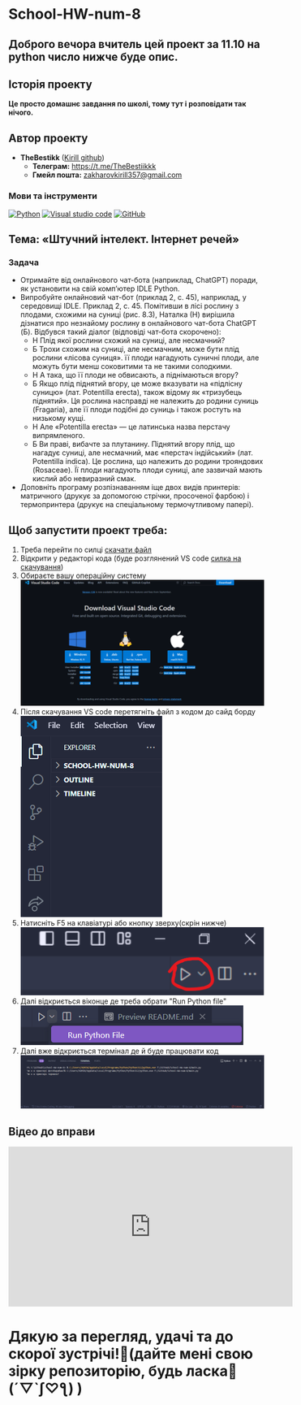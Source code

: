 # School-HW-num-8
## Доброго вечора вчитель цей проект за 11.10 на python число нижче буде опис.
## Історія проекту
__Це просто домашнє завдання по школі, тому тут і розповідати так нічого.__
## Автор проекту
* __TheBestikk__ ([Kirill github](https://github.com/TheBestikk))
    * __Телеграм:__ https://t.me/TheBestiikkk
    * __Гмейл пошта:__ zakharovkirill357@gmail.com
### Мови та інструменти
[![Python](https://img.shields.io/badge/python-orange?style=for-the-badge&logo=python&logoColor=white)]()
[![Visual studio code](https://img.shields.io/badge/vs_code-1DA1F2?style=for-the-badge&logo=VScode&logoColor=white)]()
[![GitHub](https://img.shields.io/badge/github-black?style=for-the-badge&logo=github&logoColor=white)]()
## Тема: «Штучний інтелект. Інтернет речей»
### Задача
* Отримайте від онлайнового чат-бота (наприклад, ChatGPT) поради, як установити на свій комп’ютер IDLE Python.
* Випробуйте онлайновий чат-бот (приклад 2, с. 45), наприклад, у середовищі IDLE.
Приклад 2, с. 45. Помітивши в лісі рослину з плодами, схожими на суниці (рис. 8.3), Наталка (Н) вирішила дізнатися про незнайому рослину в онлайнового чат-бота ChatGPT (Б). Відбувся такий діалог (відповіді чат-бота скорочено):
  * Н Плід якої рослини схожий на суниці, але несмачний?
  * Б Трохи схожим на суниці, але несмачним, може бути плід рослини «лісова суниця». її плоди нагадують суничні плоди, але можуть бути менш соковитими та не такими солодкими.
  * Н А така, що її плоди не обвисають, а піднімаються вгору?
  * Б Якщо плід піднятий вгору, це може вказувати на «підлісну суницю» (лат. Potentilla erecta), також відому як «тризубець піднятий». Ця рослина насправді не належить до родини суниць (Fragaria), але її плоди подібні до суниць і також ростуть на низькому кущі.
  * Н Але «Potentilla erecta» — це латинська назва перстачу випрямленого.
  * Б Ви праві, вибачте за плутанину. Піднятий вгору плід, що нагадує суниці, але несмачний, має «перстач індійський» (лат. Potentilla indica). Це рослина, що належить до родини трояндових (Rosaceae). Її плоди нагадують плоди суниці, але зазвичай мають кислий або невиразний смак.
* Доповніть програму розпізнаванням іще двох видів принтерів: матричного (друкує за допомогою стрічки, просоченої фарбою) і термопринтера (друкує на спеціальному термочутливому папері).
## Щоб запустити проект треба:
1. Треба перейти по силці <a href="https://drive.google.com/file/d/17FnT2K9I3f2OOd3xtAuBTzHCK0-G4toI/view?usp=sharing">скачати файл</a>
2. Відкрити у редакторі кода (буде розглянений VS code  <a href="https://code.visualstudio.com/Download">силка на скачування</a>)
3. Обираєте вашу операційну систему <img src="img/first-img.png">
4. Після скачування VS code перетягніть файл з кодом до сайд борду<img src="img/sideboard-v2.png">
5. Натисніть F5 на клавіатурі або кнопку зверху(скрін нижче) <img src="img/run-v2.png">
6. Далі відкриється віконце де треба обрати "Run Python file" <img src="img/run-file.png">
7. Далі вже відкриється термінал де й буде працювати код <img src="img/terminal.png">
## Відео до вправи

<iframe width="560" height="315" src="https://www.youtube.com/embed/hZ0sQ5TEqp4?si=gQA2hdECzcKbL6yD" title="YouTube video player" frameborder="0" allow="accelerometer; autoplay; clipboard-write; encrypted-media; gyroscope; picture-in-picture; web-share" referrerpolicy="strict-origin-when-cross-origin" allowfullscreen></iframe>

# __Дякую за перегляд, удачі та до скорої зустрічі!👋(дайте мені свою зірку репозиторію, будь ласка🌟 (´▽`ʃ♡ƪ) )__